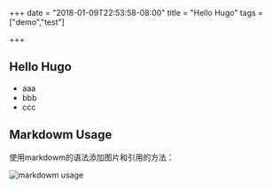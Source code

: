 +++
date = "2018-01-09T22:53:58-08:00"
title = "Hello Hugo"
tags = ["demo","test"]

+++

## Hello Hugo

- aaa
- bbb
- ccc

## Markdowm Usage

使用markdowm的语法添加图片和引用的方法：

![markdowm usage](/img/markdowm-hugo.png)
